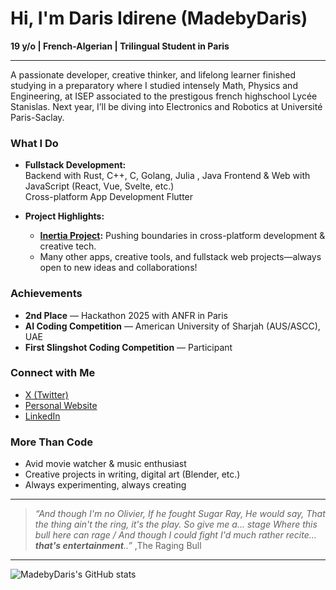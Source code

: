 # Hi, I'm Daris Idirene (MadebyDaris)

**19 y/o | French-Algerian | Trilingual Student in Paris**

---

A passionate developer, creative thinker, and lifelong learner finished studying in a preparatory where I studied intensely Math, Physics and Engineering, at ISEP associated to the prestigous french highschool Lycée Stanislas. Next year, I’ll be diving into Electronics and Robotics at Université Paris-Saclay.

### What I Do

- **Fullstack Development:**  
  Backend with Rust, C++, C, Golang, Julia , Java
  Frontend & Web with JavaScript (React, Vue, Svelte, etc.)  
  Cross-platform App Development Flutter

- **Project Highlights:**  
  - **[Inertia Project](#):** Pushing boundaries in cross-platform development & creative tech.
  - Many other apps, creative tools, and fullstack web projects—always open to new ideas and collaborations!

### Achievements

- **2nd Place** — Hackathon 2025 with ANFR in Paris
- **AI Coding Competition** — American University of Sharjah (AUS/ASCC), UAE
- **First Slingshot Coding Competition** — Participant

### Connect with Me

- [X (Twitter)](https://x.com/ByDaris)
- [Personal Website](https://madebydaris.github.io/)
- [LinkedIn](https://www.linkedin.com/in/daris-idirene-661a66341/)

### More Than Code

- Avid movie watcher & music enthusiast
- Creative projects in writing, digital art (Blender, etc.)
- Always experimenting, always creating

---

> _“And though I'm no Olivier, If he fought Sugar Ray, He would say, That the thing ain't the ring, it's the play. So give me a... stage Where this bull here can rage / And though I could fight I'd much rather recite... **that's entertainment**..”_
,The Raging Bull
---

![MadebyDaris's GitHub stats](https://github-readme-stats.vercel.app/api?username=MadebyDaris&show_icons=true&theme=radical)
